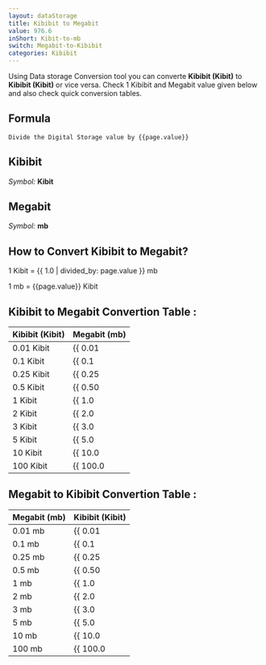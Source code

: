 ```yaml
---
layout: dataStorage
title: Kibibit to Megabit
value: 976.6
inShort: Kibit-to-mb
switch: Megabit-to-Kibibit
categories: Kibibit
---
```


Using Data storage Conversion tool you can converte **Kibibit (Kibit)** to **Kibibit (Kibit)** or vice versa. Check 1 Kibibit and Megabit value given below and also check quick conversion tables.

## Formula
`Divide the Digital Storage value by {{page.value}}`

## Kibibit
*Symbol:* **Kibit**

## Megabit
*Symbol:* **mb**

## How to Convert Kibibit to Megabit?

1 Kibit = {{ 1.0 | divided_by: page.value }} mb

1 mb = {{page.value}} Kibit


## Kibibit to Megabit Convertion Table :

| Kibibit (Kibit) | Megabit (mb) |
| ---- | ---- |
| 0.01 Kibit | {{ 0.01 | divided_by: page.value }} mb |
| 0.1 Kibit | {{ 0.1 | divided_by: page.value }} mb |
| 0.25 Kibit | {{ 0.25 | divided_by: page.value }} mb |
| 0.5 Kibit | {{ 0.50 | divided_by: page.value }} mb |
| 1 Kibit | {{ 1.0 | divided_by: page.value }} mb |
| 2 Kibit | {{ 2.0 | divided_by: page.value }} mb |
| 3 Kibit | {{ 3.0 | divided_by: page.value }} mb |
| 5 Kibit | {{ 5.0 | divided_by: page.value }} mb |
| 10 Kibit | {{ 10.0 | divided_by: page.value }} mb |
| 100 Kibit | {{ 100.0 | divided_by: page.value }} mb |

## Megabit to Kibibit Convertion Table :

| Megabit (mb) | Kibibit (Kibit) |
| ---- | ---- |
| 0.01 mb | {{ 0.01 | times: page.value }} Kibit |
| 0.1 mb | {{ 0.1 | times: page.value }} Kibit |
| 0.25 mb | {{ 0.25 | times: page.value }} Kibit |
| 0.5 mb | {{ 0.50 | times: page.value }} Kibit |
| 1 mb | {{ 1.0 | times: page.value }} Kibit |
| 2 mb | {{ 2.0 | times: page.value }} Kibit |
| 3 mb | {{ 3.0 | times: page.value }} Kibit |
| 5 mb | {{ 5.0 | times: page.value }} Kibit |
| 10 mb | {{ 10.0 | times: page.value }} Kibit |
| 100 mb | {{ 100.0 | times: page.value }} Kibit |


<script>
document.getElementById('selectInput')[3].selected = true
document.getElementById('selectOutput')[6].selected = true
</script>

